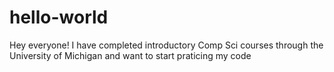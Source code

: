 # hello-world
Hey everyone!
I have completed introductory Comp Sci courses through the University of Michigan and want to start praticing my code
